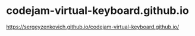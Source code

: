 # codejam-virtual-keyboard.github.io
https://sergeyzenkovich.github.io/codejam-virtual-keyboard.github.io/
